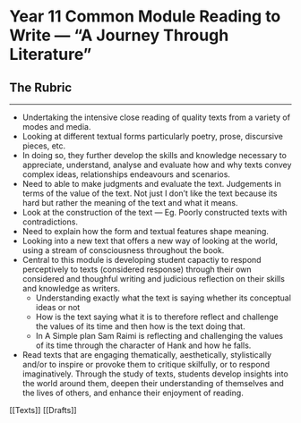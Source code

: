 # Year 11 Common Module Reading to Write — “A Journey Through Literature”

## The Rubric
---

- Undertaking the intensive close reading of quality texts from a variety of modes and media.
- Looking at different textual forms particularly poetry, prose, discursive pieces, etc.
- In doing so, they further develop the skills and knowledge necessary to appreciate, understand, analyse and evaluate how and why texts convey complex ideas, relationships endeavours and scenarios.
- Need to able to make judgments and evaluate the text. Judgements in terms of the value of the text. Not just I don’t like the text because its hard but rather the meaning of the text and what it means.
- Look at the construction of the text — Eg. Poorly constructed texts with contradictions.
- Need to explain how the form and textual features shape meaning.
- Looking into a new text that offers a new way of looking at the world, using a stream of consciousness throughout the book.
- Central to this module is developing student capactiy to respond perceptively to texts (considered response) through their own considered and thoughful writing and judicious reflection on their skills and knowledge as writers.
    - Understanding exactly what the text is saying whether its conceptual ideas or not
    - How is the text saying what it is to therefore reflect and challenge the values of its time and then how is the text doing that.
    - In A Simple plan Sam Raimi is reflecting and challenging the values of its time through the character of Hank and how he falls.
- Read texts that are engaging thematically, aesthetically, stylistically and/or to inspire or provoke them to critique skilfully, or to respond imaginatively. Through the study of texts, students develop insights into the world around them, deepen their understanding of themselves and the lives of others, and enhance their enjoyment of reading.

[[Texts]]
[[Drafts]]
